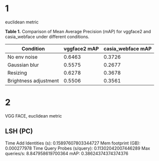 # 1

euclidean metric

**Table 1.** Comparison of Mean Average Precision (mAP) for vggface2 and casia_webface under different conditions.

| Condition              | vggface2 mAP | casia_webface mAP |
|------------------------|--------------|-------------------|
| No env noise           | 0.6463       | 0.3726            |
| Gaussian blur          | 0.5575       | 0.2677            |
| Resizing               | 0.6278       | 0.3678            |
| Brightness adjustment  | 0.5506       | 0.3561            |



# 2
VGG FACE, euclidean metric



## LSH (PC)
Time Add Identities (s):
0.15897607803344727
Mem footprint (GB):
0.000277978
Time Query Probes (s/query):
0.11302042007446289
Max queries/s:
8.847958619700364
mAP:
0.38624374374374376
